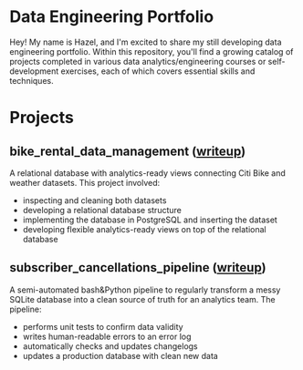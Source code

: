 # Data Engineering Portfolio
Hey! My name is Hazel, and I'm excited to share my still developing data engineering portfolio. Within this repository, you'll find a growing catalog of projects completed in various data analytics/engineering courses or self-development exercises, each of which covers essential skills and techniques.

# Projects
## bike_rental_data_management ([writeup](https://github.com/canary-jpg/data-engineering-portfolio/blob/main/bike_rental_data_management/writeup.md))
A relational database with analytics-ready views connecting Citi Bike and weather datasets. This project involved:
* inspecting and cleaning both datasets
* developing a relational database structure
* implementing the database in PostgreSQL and inserting the dataset
* developing flexible analytics-ready views on top of the relational database

## subscriber_cancellations_pipeline ([writeup](https://github.com/canary-jpg/data-engineering-portfolio/blob/main/subscriber_cancellations_pipeline/writeups/project_article.md))
A semi-automated bash&Python pipeline to regularly transform a messy SQLite database into a clean source of truth for an analytics team. The pipeline:
* performs unit tests to confirm data validity
* writes human-readable errors to an error log
* automatically checks and updates changelogs
* updates a production database with clean new data
